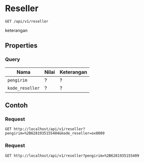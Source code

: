 # Reseller
```http
GET /api/v1/reseller
```
keterangan
## Properties
### Query
Nama  | Nilai | Keterangan
--- | --- | ---
<code>pengirim</code> | ? | ?
<code>kode_reseller</code> | ? | ?

## Contoh

### Request
```http
GET http://localhost/api/v1/reseller?pengirim=%2B6281935155404&kode_reseller=ox0009
```

### Request
```http
GET http://localhost/api/v1/reseller?pengirim=%2B6281935155409
```
